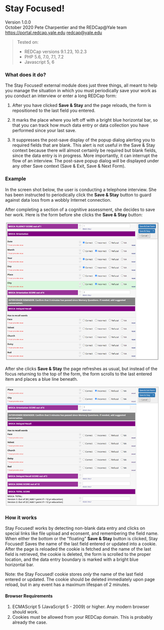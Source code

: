 # Stay Focused!
Version 1.0.0   
October 2020  Pete Charpentier and the REDCap@Yale team  
https://portal.redcap.yale.edu
redcap@yale.edu

> Tested on:
> - REDCap versions 9.1.23, 10.2.3
> - PHP 5.6, 7.0, 7.1, 7.2
> - Javascript 5, 6

### What does it do?
The Stay Focused! external module does just three things, all meant to help you manage the situation 
in which you must periodically save your work as you conduct an interview or enter a long REDCap form:
1. After you have clicked **Save & Stay** and the page reloads, the form is repositioned to the last field you entered.  

2. It marks the place where you left off with a bright blue horizontal bar, so that you can track
how much data entry or data collection you have performed since your last save.

3. It suppresses the post-save display of the popup dialog alerting you to required fields that are blank.
This alert is not useful in the Save & Stay context because there will almost certainly be required but blank fields,
since the data entry is in progress. More importantly, it can interrupt the flow of an interview. 
The post-save popup dialog *will* be displayed under any other Save context (Save & Exit, Save & Next Form).

### Example
In the screen shot below, the user is conducting a telephone interview. She has been instructed to periodically click the
**Save & Stay** button to guard against data loss from a wobbly Internet connection.

After completing a section of a cognitive assessment, she decides to save her work. Here is the form before she clicks
the **Save & Stay** button: 

![Form before save](assets/stay_focused_before_save.png)

After she clicks **Save & Stay** the page refreshes as usual, but instead of
the focus returning to the top of the form, the form scrolls
to the last entered item and places a blue line beneath.

![Form after save](assets/stay_focused_after_save.png)

### How it works
Stay Focused! works by detecting non-blank data entry and clicks on special links like file upload and econsent, and remembering the field name. 
When either the bottom or the "floating" **Save & Stay** button is clicked, Stay Focused! Saves the name of the last field entered or updated into a cookie. 
After the page is reloaded the cookie is fetched and the name of the last field is retrieved, the cookie is deleted, the form is scrolled to the proper
location, and the data entry boundary is marked with a bright blue horizontal bar.  

Note: the Stay Focused! cookie stores *only* the name of the last field entered or updated.
The cookie should be deleted immediately upon page reload, but in any event has a maximum lifespan of 2 minutes.

#### Browser Requirements
1. ECMAScript 5 (JavaScript 5 - 2009) or higher. Any modern browser should work.
2. Cookies must be allowed from your REDCap domain. This is probably already the case.
